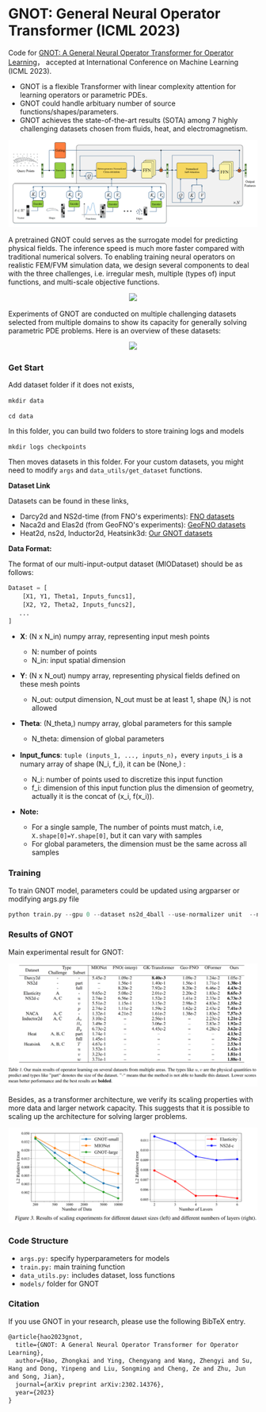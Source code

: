 # GNOT: General Neural Operator Transformer (ICML 2023)

Code for [GNOT: A General Neural Operator Transformer for Operator Learning](https://arxiv.org/abs/2302.14376)， accepted at International Conference on Machine Learning (ICML 2023).

- GNOT is a flexible Transformer with linear complexity attention for learning operators or parametric PDEs.
- GNOT could handle arbituary number of source functions/shapes/parameters.
- GNOT achieves the  state-of-the-art results (SOTA) among 7 highly challenging datasets chosen from fluids, heat, and electromagnetism.



![fig1](./resources/fig1.png)

A pretrained GNOT could serves as the surrogate model for predicting physical fields. The inference speed is much more faster compared with traditional numerical solvers. To enabling training neural operators on realistic FEM/FVM simulation data, we design several components to deal with the three challenges, i.e. irregular mesh, multiple (types of) input functions, and multi-scale objective functions. 


<p align="center">
  <img width="40%" src="https://raw.githubusercontent.com/HaoZhongkai/GNOT/master/resources/fig2.png"/>
</p>




Experiments of GNOT are conducted on multiple challenging datasets selected from multiple domains to show its capacity for generally solving parametric PDE problems. Here is an overview of these datasets:


<p align="center">
  <img width="60%" src="https://raw.githubusercontent.com/HaoZhongkai/GNOT/master/resources/fig5.png"/>
</p>




### Get Start

Add dataset folder if it does not exists,

``mkdir data``

``cd data``

In this folder, you can build two folders to store training logs and models

``mkdir logs checkpoints``


Then moves datasets in this folder. For your custom datasets, you might need to modify `args` and `data_utils/get_dataset` functions.

**Dataset Link**

Datasets can be found in these links,
- Darcy2d and NS2d-time (from FNO's experiments):  [FNO datasets](https://drive.google.com/drive/folders/1UnbQh2WWc6knEHbLn-ZaXrKUZhp7pjt-)
- Naca2d and Elas2d (from GeoFNO's experiments): [GeoFNO datasets](https://drive.google.com/drive/folders/1YBuaoTdOSr_qzaow-G-iwvbUI7fiUzu8)
- Heat2d, ns2d, Inductor2d, Heatsink3d: [Our GNOT datasets](https://drive.google.com/drive/folders/1kicZyL1t4z6a7B-6DJEOxIrX877gjBC0)

**Data Format:**

The format of our multi-input-output dataset (MIODataset) should be as follows:

```python
Dataset = [
    [X1, Y1, Theta1, Inputs_funcs1],
    [X2, Y2, Theta2, Inputs_funcs2],
   ...
]
```
- **X**: (N x N_in) numpy array, representing input mesh points
    - N: number of points
    - N_in: input spatial dimension
- **Y**: (N x N_out) numpy array, representing physical fields defined on these mesh points
    - N_out: output dimension, N_out must be at least 1, shape (N,) is not allowed
- **Theta**: (N_theta,) numpy array, global parameters for this sample
    - N_theta: dimension of global parameters
- **Input_funcs**: `tuple (inputs_1, ..., inputs_n)`，every `inputs_i` is a numary array of shape (N_i, f_i), it can be (None,) :
    - N_i: number of points used to discretize this input function
    - f_i: dimension of this input function plus the dimension of geometry, actually it is the concat of (x_i, f(x_i)).
    
- **Note:**
    - For a single sample, The number of points must match, i.e, ``X.shape[0]=Y.shape[0]``, but it can vary with samples
    - For global parameters, the dimension must be the same across all samples




### Training


To train GNOT model, parameters could be updated using argparser or modifying args.py file

```python
python train.py --gpu 0 --dataset ns2d_4ball --use-normalizer unit  --normalize_x unit --component all --comment rel2  --loss-name rel2 --epochs 500 --batch-size 4 --model-name CGPT --optimizer AdamW --weight-decay 0.00005   --lr 0.001 --lr-method cycle  --grad-clip 1000.0   --n-hidden 128 --n-layers 3  --use-tb 0 
```



### Results of GNOT

Main experimental result for GNOT:

![fig3](./resources/fig3.png)

Besides, as a transformer architecture, we verify its scaling properties with more data and larger network capacity. This suggests that it is possible to scaling up the architecture for solving larger problems.

![fig4](./resources/fig4.png)

### Code Structure

- ``args.py:`` specify hyperparameters for models
- ``train.py:`` main training function
- ``data_utils.py:`` includes dataset, loss functions
- ``models/`` folder for GNOT

### Citation

If you use GNOT in your research, please use the following BibTeX entry.
```
@article{hao2023gnot,
  title={GNOT: A General Neural Operator Transformer for Operator Learning},
  author={Hao, Zhongkai and Ying, Chengyang and Wang, Zhengyi and Su, Hang and Dong, Yinpeng and Liu, Songming and Cheng, Ze and Zhu, Jun and Song, Jian},
  journal={arXiv preprint arXiv:2302.14376},
  year={2023}
}
```
